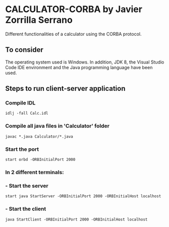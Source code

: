 # CALCULATOR-CORBA by Javier Zorrilla Serrano
Different functionalities of a calculator using the CORBA protocol.

## To consider
The operating system used is Windows. In addition, JDK 8, the Visual Studio Code IDE environment and the Java programming language have been used.

## Steps to run client-server application
### Compile IDL


    idlj -fall Calc.idl

### Compile all java files in 'Calculator' folder


    javac *.java Calculator/*.java

### Start the port


    start orbd -ORBInitialPort 2000

### In 2 different terminals:
### - Start the server


    start java StartServer -ORBInitialPort 2000 -ORBInitialHost localhost

### - Start the client


    java StartClient -ORBInitialPort 2000 -ORBInitialHost localhost
